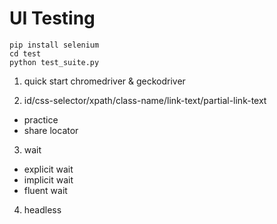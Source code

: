 # UI Testing

```
pip install selenium
cd test
python test_suite.py
```

1. quick start
chromedriver & geckodriver

2. id/css-selector/xpath/class-name/link-text/partial-link-text
- practice
- share locator

3. wait
- explicit wait
- implicit wait
- fluent wait

4. headless